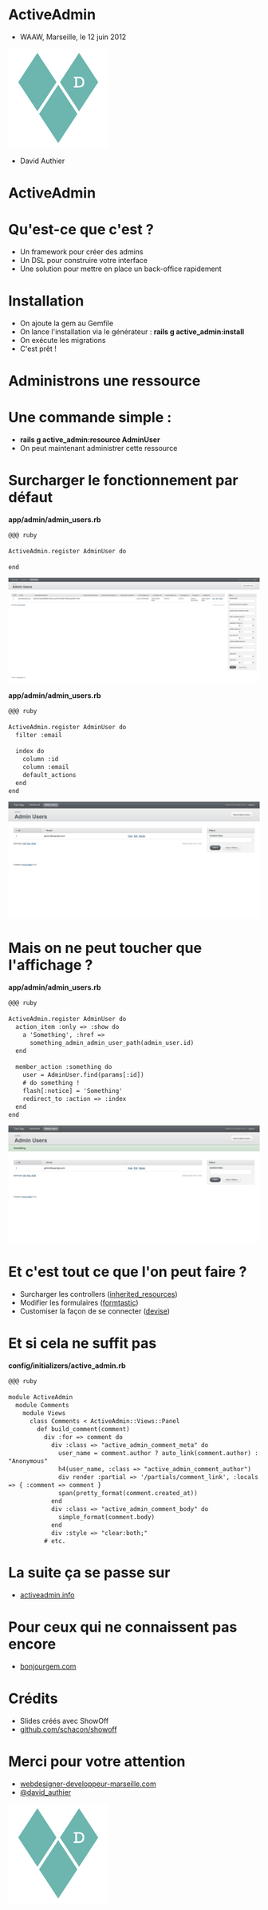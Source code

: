 <!SLIDE bullets>

# ActiveAdmin #
* WAAW, Marseille, le 12 juin 2012

<!SLIDE bullets transition=scrollUp>

![logo-d](logo-david.jpg)

* David Authier

<!SLIDE transition=scrollUp>

# ActiveAdmin 
# Qu'est-ce que c'est ?

<!SLIDE bullets transition=scrollUp>

* Un framework pour créer des admins
* Un DSL pour construire votre interface
* Une solution pour mettre en place un back-office rapidement

<!SLIDE transition=scrollUp>

# Installation

<!SLIDE bullets incremental transition=scrollUp>

* On ajoute la gem au Gemfile
* On lance l'installation via le générateur : __rails g active_admin:install__
* On exécute les migrations
* C'est prêt ! 

<!SLIDE transition=scrollUp>

# Administrons une ressource 

<!SLIDE bullets incremental transition=scrollUp>

# Une commande simple :
* __rails g active_admin:resource AdminUser__
* On peut maintenant administrer cette ressource

<!SLIDE bullets transition=scrollUp>

# Surcharger le fonctionnement par défaut

<!SLIDE bullets incremental transition=scrollUp>

__app/admin/admin_users.rb__

    @@@ ruby
    
    ActiveAdmin.register AdminUser do
    
    end

<!SLIDE full-page transition=scrollUp>

![active-admin-default-adminuser](active-admin-default-adminuser.jpg)

<!SLIDE transition=scrollUp>

__app/admin/admin_users.rb__

    @@@ ruby
    
    ActiveAdmin.register AdminUser do
      filter :email
    
      index do 
        column :id
        column :email
        default_actions
      end
    end

<!SLIDE full-page transition=scrollUp>

![active-admin-firstedit-adminuser](active-admin-firstedit-adminuser.jpg)

<!SLIDE transition=scrollUp>

# Mais on ne peut toucher que l'affichage ?

<!SLIDE transition=scrollUp>

__app/admin/admin_users.rb__

    @@@ ruby
    
    ActiveAdmin.register AdminUser do
      action_item :only => :show do
        a 'Something', :href => 
          something_admin_admin_user_path(admin_user.id)
      end 
      
      member_action :something do
        user = AdminUser.find(params[:id])
        # do something !
        flash[:notice] = 'Something'
        redirect_to :action => :index
      end
    end

<!SLIDE full-page transition=scrollUp>

![active-admin-secondedit-adminuser](active-admin-secondedit-adminuser.jpg)

<!SLIDE transition=scrollUp>

# Et c'est tout ce que l'on peut faire ?

<!SLIDE bullets incremental transition=scrollUp>

* Surcharger les controllers ([inherited_resources](https://github.com/josevalim/inherited_resources))
* Modifier les formulaires ([formtastic](https://github.com/justinfrench/formtastic))
* Customiser la façon de se connecter ([devise](https://github.com/plataformatec/devise))
   
<!SLIDE transition=scrollUp>

# Et si cela ne suffit pas

<!SLIDE transition=scrollUp>

__config/initializers/active_admin.rb__

    @@@ ruby

    module ActiveAdmin
      module Comments
        module Views
          class Comments < ActiveAdmin::Views::Panel
            def build_comment(comment)
              div :for => comment do
                div :class => "active_admin_comment_meta" do
                  user_name = comment.author ? auto_link(comment.author) : "Anonymous"
                  h4(user_name, :class => "active_admin_comment_author")
                  div render :partial => '/partials/comment_link', :locals => { :comment => comment }
                  span(pretty_format(comment.created_at))
                end
                div :class => "active_admin_comment_body" do
                  simple_format(comment.body)
                end
                div :style => "clear:both;"
              # etc.
              
<!SLIDE bullets transition=scrollUp>

# La suite ça se passe sur
* [activeadmin.info](http://activeadmin.info/)

<!SLIDE bullets transition=scrollUp>

# Pour ceux qui ne connaissent pas encore
* [bonjourgem.com](http://www.bonjourgem.com)

<!SLIDE bullets transition=scrollUp>

# Crédits
* Slides créés avec ShowOff
* [github.com/schacon/showoff](https://github.com/schacon/showoff)

<!SLIDE bullets transition=scrollUp>

# Merci pour votre attention
* [webdesigner-developpeur-marseille.com](http://www.webdesigner-developpeur-marseille.com)
* [@david_authier](https://twitter.com/#!/david_authier)

![logo-d](logo-david.jpg)